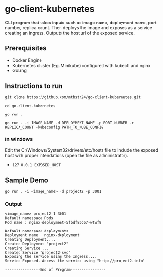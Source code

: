 # go-client-kubernetes
CLI program that takes inputs such as image name, deployment name, port number, replica count. Then deploys the image and exposes as a service creating an ingress. Outputs the host url of the exposed service.

## Prerequisites
- Docker Engine
- Kubernetes cluster (Eg. Minikube) configured with kubectl and nginx
- Golang

## Instructions to run

```
git clone https://github.com/mtbstn24/go-client-kubernetes.git
```
```
cd go-client-kubernetes
```
```
go run .
```
```
go run . -i IMAGE_NAME -d DEPLOYMENT_NAME -p PORT_NUMBER -r REPLICA_COUNT -kubeconfig PATH_TO_KUBE_CONFIG
```
### In windows
Edit the C:/Windows/System32/drivers/etc/hosts file to include the exposed host with proper intendations (open the file as administrator).
  - ```127.0.0.1 EXPOSED_HOST```


## Sample Demo
```
go run . -i <image_name> -d project2 -p 3001
```

### Output
```
<image_name> project2 1 3001
Default namespace Pods
Pod name : nginx-deployment-5fbdf85c67-wtwf9

Default namespace deployments
Deployment name : nginx-deployment
Creating Deployment....
Created Deployment "project2"
Creating Service....
Created Service "project2-svc"
Exposing the service using the Ingress....
Service Exposed. Access the service using "http://project2.info"

----------------End of Program----------------
```
